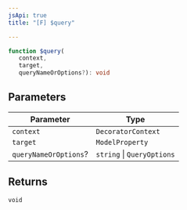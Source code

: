 ```yaml
---
jsApi: true
title: "[F] $query"

---
```

```ts
function $query(
   context, 
   target, 
   queryNameOrOptions?): void
```

## Parameters

| Parameter | Type |
| ------ | ------ |
| `context` | `DecoratorContext` |
| `target` | `ModelProperty` |
| `queryNameOrOptions`? | `string` \| `QueryOptions` |

## Returns

`void`
